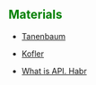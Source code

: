 ## <span style="color:green">Materials</span>

- [Tanenbaum](https://www.amazon.com/Computer-Networks-5th-Andrew-Tanenbaum/dp/0132126958)
- [Kofler](https://www.amazon.com/LINUX-Second-Installation-Configuration-Use/dp/0201596288)

- [What is API. Habr](https://habr.com/en/post/464261/)
